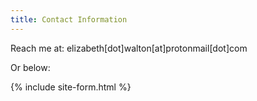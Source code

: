 ```yaml
---
title: Contact Information 
---
```


Reach me at: elizabeth[dot]walton[at]protonmail[dot]com

Or below: 

{% include site-form.html %}



